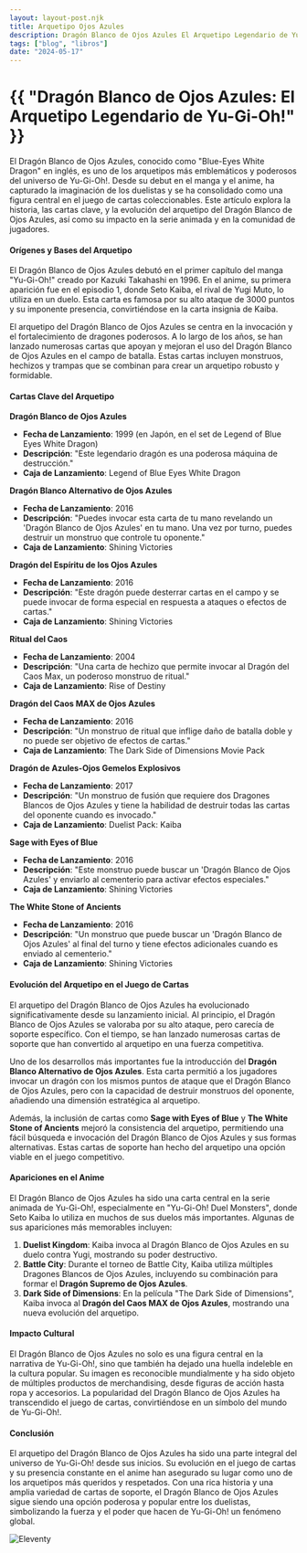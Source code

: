```yaml
---
layout: layout-post.njk
title: Arquetipo Ojos Azules
description: Dragón Blanco de Ojos Azules El Arquetipo Legendario de Yu-Gi-Oh!
tags: ["blog", "libros"]
date: "2024-05-17"
---
```


# {{ "Dragón Blanco de Ojos Azules: El Arquetipo Legendario de Yu-Gi-Oh!" }}

El Dragón Blanco de Ojos Azules, conocido como "Blue-Eyes White Dragon" en inglés, es uno de los arquetipos más emblemáticos y poderosos del universo de Yu-Gi-Oh!. Desde su debut en el manga y el anime, ha capturado la imaginación de los duelistas y se ha consolidado como una figura central en el juego de cartas coleccionables. Este artículo explora la historia, las cartas clave, y la evolución del arquetipo del Dragón Blanco de Ojos Azules, así como su impacto en la serie animada y en la comunidad de jugadores.

#### Orígenes y Bases del Arquetipo

El Dragón Blanco de Ojos Azules debutó en el primer capítulo del manga "Yu-Gi-Oh!" creado por Kazuki Takahashi en 1996. En el anime, su primera aparición fue en el episodio 1, donde Seto Kaiba, el rival de Yugi Muto, lo utiliza en un duelo. Esta carta es famosa por su alto ataque de 3000 puntos y su imponente presencia, convirtiéndose en la carta insignia de Kaiba.

El arquetipo del Dragón Blanco de Ojos Azules se centra en la invocación y el fortalecimiento de dragones poderosos. A lo largo de los años, se han lanzado numerosas cartas que apoyan y mejoran el uso del Dragón Blanco de Ojos Azules en el campo de batalla. Estas cartas incluyen monstruos, hechizos y trampas que se combinan para crear un arquetipo robusto y formidable.

#### Cartas Clave del Arquetipo

**Dragón Blanco de Ojos Azules**
- **Fecha de Lanzamiento**: 1999 (en Japón, en el set de Legend of Blue Eyes White Dragon)
- **Descripción**: "Este legendario dragón es una poderosa máquina de destrucción."
- **Caja de Lanzamiento**: Legend of Blue Eyes White Dragon

**Dragón Blanco Alternativo de Ojos Azules**
- **Fecha de Lanzamiento**: 2016
- **Descripción**: "Puedes invocar esta carta de tu mano revelando un 'Dragón Blanco de Ojos Azules' en tu mano. Una vez por turno, puedes destruir un monstruo que controle tu oponente."
- **Caja de Lanzamiento**: Shining Victories

**Dragón del Espíritu de los Ojos Azules**
- **Fecha de Lanzamiento**: 2016
- **Descripción**: "Este dragón puede desterrar cartas en el campo y se puede invocar de forma especial en respuesta a ataques o efectos de cartas."
- **Caja de Lanzamiento**: Shining Victories

**Ritual del Caos**
- **Fecha de Lanzamiento**: 2004
- **Descripción**: "Una carta de hechizo que permite invocar al Dragón del Caos Max, un poderoso monstruo de ritual."
- **Caja de Lanzamiento**: Rise of Destiny

**Dragón del Caos MAX de Ojos Azules**
- **Fecha de Lanzamiento**: 2016
- **Descripción**: "Un monstruo de ritual que inflige daño de batalla doble y no puede ser objetivo de efectos de cartas."
- **Caja de Lanzamiento**: The Dark Side of Dimensions Movie Pack

**Dragón de Azules-Ojos Gemelos Explosivos**
- **Fecha de Lanzamiento**: 2017
- **Descripción**: "Un monstruo de fusión que requiere dos Dragones Blancos de Ojos Azules y tiene la habilidad de destruir todas las cartas del oponente cuando es invocado."
- **Caja de Lanzamiento**: Duelist Pack: Kaiba

**Sage with Eyes of Blue**
- **Fecha de Lanzamiento**: 2016
- **Descripción**: "Este monstruo puede buscar un 'Dragón Blanco de Ojos Azules' y enviarlo al cementerio para activar efectos especiales."
- **Caja de Lanzamiento**: Shining Victories

**The White Stone of Ancients**
- **Fecha de Lanzamiento**: 2016
- **Descripción**: "Un monstruo que puede buscar un 'Dragón Blanco de Ojos Azules' al final del turno y tiene efectos adicionales cuando es enviado al cementerio."
- **Caja de Lanzamiento**: Shining Victories

#### Evolución del Arquetipo en el Juego de Cartas

El arquetipo del Dragón Blanco de Ojos Azules ha evolucionado significativamente desde su lanzamiento inicial. Al principio, el Dragón Blanco de Ojos Azules se valoraba por su alto ataque, pero carecía de soporte específico. Con el tiempo, se han lanzado numerosas cartas de soporte que han convertido al arquetipo en una fuerza competitiva.

Uno de los desarrollos más importantes fue la introducción del **Dragón Blanco Alternativo de Ojos Azules**. Esta carta permitió a los jugadores invocar un dragón con los mismos puntos de ataque que el Dragón Blanco de Ojos Azules, pero con la capacidad de destruir monstruos del oponente, añadiendo una dimensión estratégica al arquetipo.

Además, la inclusión de cartas como **Sage with Eyes of Blue** y **The White Stone of Ancients** mejoró la consistencia del arquetipo, permitiendo una fácil búsqueda e invocación del Dragón Blanco de Ojos Azules y sus formas alternativas. Estas cartas de soporte han hecho del arquetipo una opción viable en el juego competitivo.

#### Apariciones en el Anime

El Dragón Blanco de Ojos Azules ha sido una carta central en la serie animada de Yu-Gi-Oh!, especialmente en "Yu-Gi-Oh! Duel Monsters", donde Seto Kaiba lo utiliza en muchos de sus duelos más importantes. Algunas de sus apariciones más memorables incluyen:

1. **Duelist Kingdom**: Kaiba invoca al Dragón Blanco de Ojos Azules en su duelo contra Yugi, mostrando su poder destructivo.
2. **Battle City**: Durante el torneo de Battle City, Kaiba utiliza múltiples Dragones Blancos de Ojos Azules, incluyendo su combinación para formar el **Dragón Supremo de Ojos Azules**.
3. **Dark Side of Dimensions**: En la película "The Dark Side of Dimensions", Kaiba invoca al **Dragón del Caos MAX de Ojos Azules**, mostrando una nueva evolución del arquetipo.

#### Impacto Cultural

El Dragón Blanco de Ojos Azules no solo es una figura central en la narrativa de Yu-Gi-Oh!, sino que también ha dejado una huella indeleble en la cultura popular. Su imagen es reconocible mundialmente y ha sido objeto de múltiples productos de merchandising, desde figuras de acción hasta ropa y accesorios. La popularidad del Dragón Blanco de Ojos Azules ha transcendido el juego de cartas, convirtiéndose en un símbolo del mundo de Yu-Gi-Oh!.

#### Conclusión

El arquetipo del Dragón Blanco de Ojos Azules ha sido una parte integral del universo de Yu-Gi-Oh! desde sus inicios. Su evolución en el juego de cartas y su presencia constante en el anime han asegurado su lugar como uno de los arquetipos más queridos y respetados. Con una rica historia y una amplia variedad de cartas de soporte, el Dragón Blanco de Ojos Azules sigue siendo una opción poderosa y popular entre los duelistas, simbolizando la fuerza y el poder que hacen de Yu-Gi-Oh! un fenómeno global.

![Eleventy](/img/eleventy.svg)
